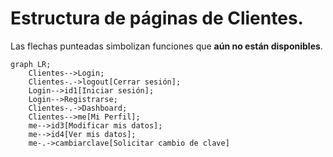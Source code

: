 # Estructura de páginas de Clientes. 
Las flechas punteadas simbolizan funciones que **aún no están disponibles**.

```mermaid
graph LR;
    Clientes-->Login;
    Clientes-.->logout[Cerrar sesión];
    Login-->id1[Iniciar sesión];
    Login-->Registrarse;
    Clientes-.->Dashboard;
    Clientes-->me[Mi Perfil];
    me-->id3[Modificar mis datos];
    me-->id4[Ver mis datos];
    me-.->cambiarclave[Solicitar cambio de clave]

```
